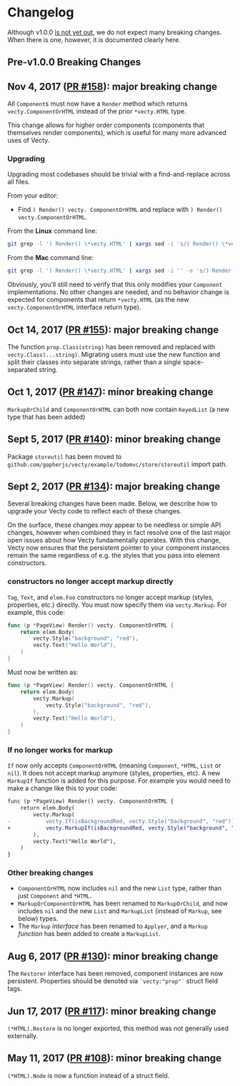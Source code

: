 Changelog
=========

Although v1.0.0 [is not yet out](https://github.com/gopherjs/vecty/milestone/1), we do not expect many breaking changes. When there is one, however, it is documented clearly here.

Pre-v1.0.0 Breaking Changes
---------------------------

## Nov 4, 2017 ([PR #158](https://github.com/gopherjs/vecty/pull/158)): major breaking change

All `Component`s must now have a `Render` method which returns `vecty.ComponentOrHTML` instead of the prior `*vecty.HTML` type.

This change allows for higher order components (components that themselves render components), which is useful for many more advanced uses of Vecty.

### Upgrading

Upgrading most codebases should be trivial with a find-and-replace across all files.

From your editor:
* Find `) Render() vecty. ComponentOrHTML` and replace with `) Render() vecty.ComponentOrHTML`.

From the __Linux__ command line:
```bash
git grep -l ') Render() \*vecty.HTML' | xargs sed -i 's/) Render() \*vecty.HTML/) Render() vecty.ComponentOrHTML/g'
```

From the __Mac__ command line:
```bash
git grep -l ') Render() \*vecty.HTML' | xargs sed -i '' -e 's/) Render() \*vecty.HTML/) Render() vecty.ComponentOrHTML/g'
```

Obviously, you'll still need to verify that this only modifies your `Component` implementations. No other changes are needed, and no behavior change is expected for components that return `*vecty.HTML` (as the new `vecty.ComponentOrHTML` interface return type).

## Oct 14, 2017 ([PR #155](https://github.com/gopherjs/vecty/pull/155)): major breaking change

The function `prop.Class(string)` has been removed and replaced with `vecty.Class(...string)`.  Migrating users must use the new function and split their classes into separate strings, rather than a single space-separated string.

## Oct 1, 2017 ([PR #147](https://github.com/gopherjs/vecty/pull/147)): minor breaking change

`MarkupOrChild` and `ComponentOrHTML` can both now contain `KeyedList` (a new type that has been added)

## Sept 5, 2017 ([PR #140](https://github.com/gopherjs/vecty/pull/140)): minor breaking change

Package `storeutil` has been moved to `github.com/gopherjs/vecty/example/todomvc/store/storeutil` import path.


## Sept 2, 2017 ([PR #134](https://github.com/gopherjs/vecty/pull/134)): major breaking change

Several breaking changes have been made. Below, we describe how to upgrade your Vecty code to reflect each of these changes.

On the surface, these changes _may_ appear to be needless or simple API changes, however when combined they in fact resolve one of the last major open issues about how Vecty fundamentally operates. With this change, Vecty now ensures that the persistent pointer to your component instances remain the same regardless of e.g. the styles that you pass into element constructors.

### constructors no longer accept markup directly

`Tag`, `Text`, and `elem.Foo` constructors no longer accept markup (styles, properties, etc.) directly. You must now specify them via `vecty.Markup`. For example, this code:

```Go
func (p *PageView) Render() vecty. ComponentOrHTML {
 	return elem.Body(
 		vecty.Style("background", "red"),
	 	vecty.Text("Hello World"),
 	)
}
```

Must now be written as:

```Go
func (p *PageView) Render() vecty. ComponentOrHTML {
 	return elem.Body(
 		vecty.Markup(
	 		vecty.Style("background", "red"),
 		),
	 	vecty.Text("Hello World"),
 	)
}
```

### If no longer works for markup

`If` now only accepts `ComponentOrHTML` (meaning `Component`, `*HTML`, `List` or `nil`). It does not accept markup anymore (styles, properties, etc). A new `MarkupIf` function is added for this purpose. For example you would need to make a change like this to your code:

```diff
func (p *PageView) Render() vecty. ComponentOrHTML {
 	return elem.Body(
 		vecty.Markup(
-			vecty.If(isBackgroundRed, vecty.Style("background", "red")),
+			vecty.MarkupIf(isBackgroundRed, vecty.Style("background", "red")),
 		),
 		vecty.Text("Hello World"),
 	)
}
```

### Other breaking changes

- `ComponentOrHTML` now includes `nil` and the new `List` type, rather than just `Component` and `*HTML`.
- `MarkupOrComponentOrHTML` has been renamed to `MarkupOrChild`, and now includes `nil` and the new `List` and `MarkupList` (instead of `Markup`, see below) types.
- The `Markup` _interface_ has been renamed to `Applyer`, and a `Markup` _function_ has been added to create a `MarkupList`.


## Aug 6, 2017 ([PR #130](https://github.com/gopherjs/vecty/pull/130)): minor breaking change

The `Restorer` interface has been removed, component instances are now persistent. Properties should be denoted via ``` `vecty:"prop"` ``` struct field tags.


## Jun 17, 2017 ([PR #117](https://github.com/gopherjs/vecty/pull/117)): minor breaking change

`(*HTML).Restore` is no longer exported, this method was not generally used externally.


## May 11, 2017 ([PR #108](https://github.com/gopherjs/vecty/pull/108)): minor breaking change

`(*HTML).Node` is now a function instead of a struct field.
